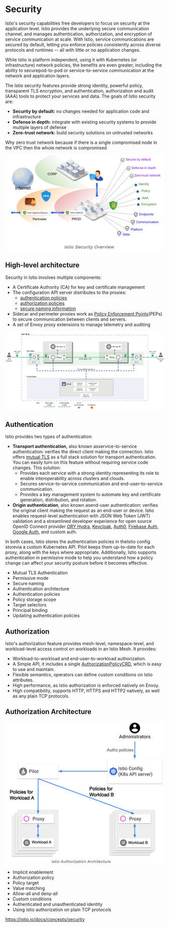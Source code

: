 # Security

Istio's security capabilities free developers to focus on security at the application level. Istio provides the underlying secure communication channel, and manages authentication, authorization, and encryption of service communication at scale. With Istio, service communications are secured by default, letting you enforce policies consistently across diverse protocols and runtimes -- all with little or no application changes.

While Istio is platform independent, using it with Kubernetes (or infrastructure) network policies, the benefits are even greater, including the ability to securepod-to-pod or service-to-service communication at the network and application layers.

The Istio security features provide strong identity, powerful policy, transparent TLS encryption, and authentication, authorization and audit (AAA) tools to protect your services and data. The goals of Istio security are:

- **Security by default:** no changes needed for application code and infrastructure
- **Defense in depth:** integrate with existing security systems to provide multiple layers of defense
- **Zero-trust network:** build security solutions on untrusted networks

Why zero trust network because if there is a single compromised node in the VPC then the whole network is compromised

![image](../../../media/DevOps-Monitoring-Security-image1.jpg)

## High-level architecture

Security in Istio involves multiple components:

- A Certificate Authority (CA) for key and certificate management
- The configuration API server distributes to the proxies:
  - [authentication policies](https://istio.io/docs/concepts/security/#authentication-policies)
  - [authorization policies](https://istio.io/docs/concepts/security/#authorization-policies)
  - [secure naming information](https://istio.io/docs/concepts/security/#secure-naming)
- Sidecar and perimeter proxies work as [Policy Enforcement Points](https://www.jerichosystems.com/technology/glossaryterms/policy_enforcement_point.html)(PEPs) to secure communication between clients and servers.
- A set of Envoy proxy extensions to manage telemetry and auditing

![image](../../../media/DevOps-Monitoring-Security-image2.jpg)

## Authentication

Istio provides two types of authentication:

- **Transport authentication**, also known asservice-to-service authentication: verifies the direct client making the connection. Istio offers [mutual TLS](https://en.wikipedia.org/wiki/Mutual_authentication) as a full stack solution for transport authentication. You can easily turn on this feature without requiring service code changes. This solution:
  - Provides each service with a strong identity representing its role to enable interoperability across clusters and clouds.
  - Secures service-to-service communication and end-user-to-service communication.
  - Provides a key management system to automate key and certificate generation, distribution, and rotation.
- **Origin authentication**, also known asend-user authentication: verifies the original client making the request as an end-user or device. Istio enables request-level authentication with JSON Web Token (JWT) validation and a streamlined developer experience for open source OpenID Connect provider [ORY Hydra](https://www.ory.sh/), [Keycloak](https://www.keycloak.org/), [Auth0](https://auth0.com/), [Firebase Auth](https://firebase.google.com/docs/auth/), [Google Auth](https://developers.google.com/identity/protocols/OpenIDConnect), and custom auth.

In both cases, Istio stores the authentication policies in theIstio config storevia a custom Kubernetes API. Pilot keeps them up-to-date for each proxy, along with the keys where appropriate. Additionally, Istio supports authentication in permissive mode to help you understand how a policy change can affect your security posture before it becomes effective.

- Mutual TLS Authentication
- Permissive mode
- Secure naming
- Authentication architecture
- Authentication policies
- Policy storage scope
- Target selectors
- Principal binding
- Updating authentication policies

## Authorization

Istio's authorization feature provides mesh-level, namespace-level, and workload-level access control on workloads in an Istio Mesh. It provides:

- Workload-to-workload and end-user-to-workload authorization.
- A Simple API, it includes a single [AuthorizationPolicyCRD](https://istio.io/docs/reference/config/security/authorization-policy/), which is easy to use and maintain.
- Flexible semantics, operators can define custom conditions on Istio attributes.
- High performance, as Istio authorization is enforced natively on Envoy.
- High compatibility, supports HTTP, HTTPS and HTTP2 natively, as well as any plain TCP protocols.

## Authorization Architecture

![image](../../../media/DevOps-Monitoring-Security-image3.jpg)

- Implicit enablement
- Authorization policy
- Policy target
- Value matching
- Allow-all and deny-all
- Custom conditions
- Authenticated and unauthenticated identity
- Using istio authorization on plain TCP protocols

<https://istio.io/docs/concepts/security>
